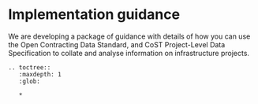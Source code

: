 # Implementation guidance

We are developing a package of guidance with details of how you can use the Open Contracting Data Standard, and CoST Project-Level Data Specification to collate and analyse information on infrastructure projects.

```eval_rst
.. toctree::
   :maxdepth: 1
   :glob:

   *
```

